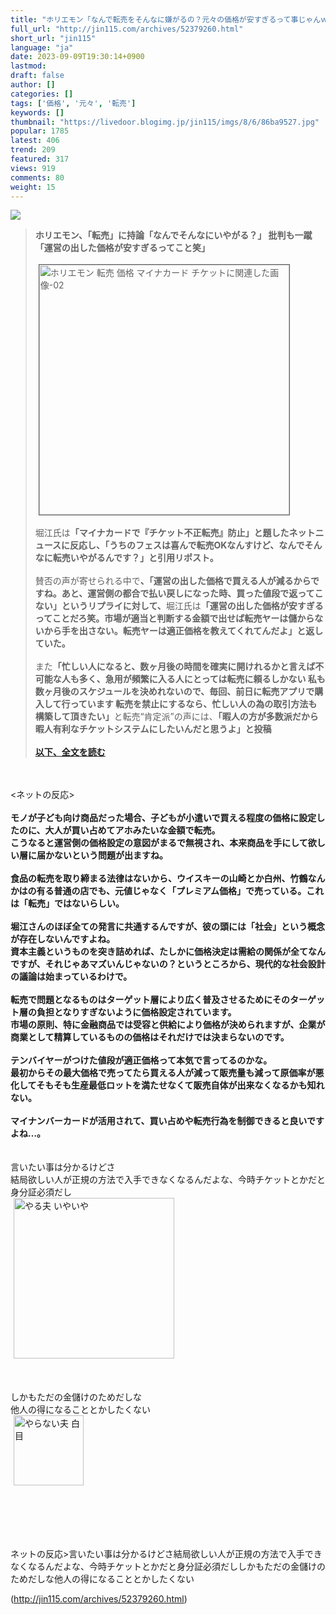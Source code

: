 ```yaml
---
title: "ホリエモン「なんで転売をそんなに嫌がるの？元々の価格が安すぎるって事じゃんｗ」 : オレ的ゲーム速報＠刃"
full_url: "http://jin115.com/archives/52379260.html"
short_url: "jin115"
language: "ja"
date: 2023-09-09T19:30:14+0900
lastmod: 
draft: false
author: []
categories: []
tags: ['価格', '元々', '転売']
keywords: []
thumbnail: "https://livedoor.blogimg.jp/jin115/imgs/8/6/86ba9527.jpg"
popular: 1785
latest: 406
trend: 209
featured: 317
views: 919
comments: 80
weight: 15
---
```


![](https://livedoor.blogimg.jp/jin115/imgs/8/6/86ba9527.jpg)

<div><a name='more'></a> <blockquote><b>ホリエモン、「転売」に持論「なんでそんなにいやがる？」 批判も一蹴「運営の出した価格が安すぎるってこと笑」</b><br> <br> <img src='https://livedoor.blogimg.jp/jin115/imgs/f/1/f192b0c0.png' width='400' border='1' hspace='5' class='pict' alt='ホリエモン 転売 価格 マイナカード チケットに関連した画像-02'><br> <br> 堀江氏は<b>「マイナカードで『チケット不正転売』防止」と題したネットニュースに反応し、「うちのフェスは喜んで転売OKなんすけど、なんでそんなに転売いやがるんです？」と引用リポスト。</b><br> <br> 賛否の声が寄せられる中で<b>、「運営の出した価格で買える人が減るからですね。あと、運営側の都合で払い戻しになった時、買った値段で返ってこない」というリプライに対して、</b>堀江氏は<b>「運営の出した価格が安すぎるってことだろ笑。市場が適当と判断する金額で出せば転売ヤーは儲からないから手を出さない。転売ヤーは適正価格を教えてくれてんだよ」と返していた。</b><br> <br> また<b>「忙しい人になると、数ヶ月後の時間を確実に開けれるかと言えば不可能な人も多く、急用が頻繁に入る人にとっては転売に頼るしかない 私も数ヶ月後のスケジュールを決めれないので、毎回、前日に転売アプリで購入して行っています 転売を禁止にするなら、忙しい人の為の取引方法も構築して頂きたい」</b>と転売“肯定派”の声には、<b>「暇人の方が多数派だから暇人有利なチケットシステムにしたいんだと思うよ」と投稿</b><br> <br> <a href='https://news.yahoo.co.jp/articles/a1aea12bdd93ca8bbef63c365b5aad5828f297bb' target='_blank'><b>以下、全文を読む</b></a></blockquote><br> <br> <ネットの反応><br> <b><br> モノが子ども向け商品だった場合、子どもが小遣いで買える程度の価格に設定したのに、大人が買い占めてアホみたいな金額で転売。<br> こうなると運営側の価格設定の意図がまるで無視され、本来商品を手にして欲しい層に届かないという問題が出ますね。</b><br> <br> <b>食品の転売を取り締まる法律はないから、ウイスキーの山崎とか白州、竹鶴なんかはの有る普通の店でも、元値じゃなく「プレミアム価格」で売っている。これは「転売」ではないらしい。</b><br> <br> <b>堀江さんのほぼ全ての発言に共通するんですが、彼の頭には「社会」という概念が存在しないんですよね。<br> 資本主義というものを突き詰めれば、たしかに価格決定は需給の関係が全てなんですが、それじゃあマズいんじゃないの？というところから、現代的な社会設計の議論は始まっているわけで。</b><br> <br> <b>転売で問題となるものはターゲット層により広く普及させるためにそのターゲット層の負担となりすぎないように価格設定されています。<br> 市場の原則、特に金融商品では受容と供給により価格が決められますが、企業が商業として精算しているものの価格はそれだけでは決まらないのです。</b><br> <br> <b>テンバイヤーがつけた値段が適正価格って本気で言ってるのかな。<br> 最初からその最大価格で売ってたら買える人が減って販売量も減って原価率が悪化してそもそも生産最低ロットを満たせなくて販売自体が出来なくなるかも知れない。<br> </b><br> <b>マイナンバーカードが活用されて、買い占めや転売行為を制御できると良いですよね…。<br> </b><br> <br> 言いたい事は分かるけどさ<br> 結局欲しい人が正規の方法で入手できなくなるんだよな、今時チケットとかだと身分証必須だし<br> <img src='https://livedoor.blogimg.jp/jin115/imgs/e/2/e2e9cd7d.gif' alt='やる夫 いやいや' width='257' border='0' hspace='5' class='pict'><br> <br> <br> <br> しかもただの金儲けのためだしな<br> 他人の得になることとかしたくない<br> <img src='https://livedoor.blogimg.jp/jin115/imgs/6/8/6838f545.gif' alt='やらない夫 白目' width='112' border='0' hspace='5' class='pict'><br> <br> <br> <br> <br> <br> <p>ネットの反応>言いたい事は分かるけどさ結局欲しい人が正規の方法で入手できなくなるんだよな、今時チケットとかだと身分証必須だししかもただの金儲けのためだしな他人の得になることとかしたくない</p></div>

(http://jin115.com/archives/52379260.html)
